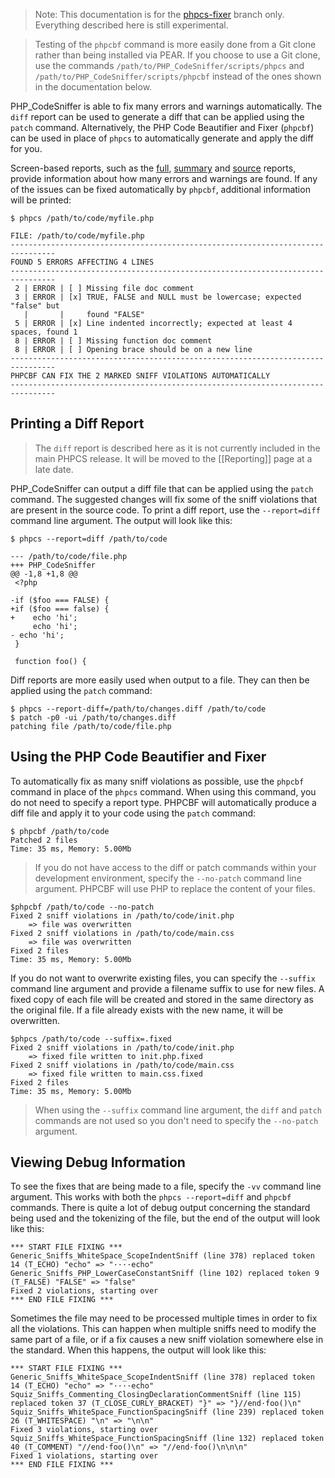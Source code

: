 > Note: This documentation is for the [phpcs-fixer](https://github.com/squizlabs/PHP_CodeSniffer/tree/phpcs-fixer) branch only. Everything described here is still experimental.

> Testing of the `phpcbf` command is more easily done from a Git clone rather than being installed via PEAR. If you choose to use a Git clone, use the commands `/path/to/PHP_CodeSniffer/scripts/phpcs` and `/path/to/PHP_CodeSniffer/scripts/phpcbf` instead of the ones shown in the documentation below.

PHP_CodeSniffer is able to fix many errors and warnings automatically. The `diff` report can be used to generate a diff that can be applied using the `patch` command. Alternatively, the PHP Code Beautifier and Fixer (`phpcbf`) can be used in place of `phpcs` to automatically generate and apply the diff for you.

Screen-based reports, such as the [full](https://github.com/squizlabs/PHP_CodeSniffer/wiki/Reporting#printing-full-and-summary-reports), [summary](https://github.com/squizlabs/PHP_CodeSniffer/wiki/Reporting#printing-full-and-summary-reports) and [source](https://github.com/squizlabs/PHP_CodeSniffer/wiki/Reporting#printing-a-source-report) reports, provide information about how many errors and warnings are found. If any of the issues can be fixed automatically by `phpcbf`, additional information will be printed:

    $ phpcs /path/to/code/myfile.php

    FILE: /path/to/code/myfile.php
    --------------------------------------------------------------------------------
    FOUND 5 ERRORS AFFECTING 4 LINES
    --------------------------------------------------------------------------------
     2 | ERROR | [ ] Missing file doc comment
     3 | ERROR | [x] TRUE, FALSE and NULL must be lowercase; expected "false" but
       |       |     found "FALSE"
     5 | ERROR | [x] Line indented incorrectly; expected at least 4 spaces, found 1
     8 | ERROR | [ ] Missing function doc comment
     8 | ERROR | [ ] Opening brace should be on a new line
    --------------------------------------------------------------------------------
    PHPCBF CAN FIX THE 2 MARKED SNIFF VIOLATIONS AUTOMATICALLY
    --------------------------------------------------------------------------------

## Printing a Diff Report
> The `diff` report is described here as it is not currently included in the main PHPCS release. It will be moved to the [[Reporting]] page at a late date.

PHP_CodeSniffer can output a diff file that can be applied using the `patch` command. The suggested changes will fix some of the sniff violations that are present in the source code. To print a diff report, use the `--report=diff` command line argument. The output will look like this:

    $ phpcs --report=diff /path/to/code
    
    --- /path/to/code/file.php
    +++ PHP_CodeSniffer
    @@ -1,8 +1,8 @@
     <?php
     
    -if ($foo === FALSE) {
    +if ($foo === false) {
    +    echo 'hi';
         echo 'hi';
    - echo 'hi';
     }
     
     function foo() {

Diff reports are more easily used when output to a file. They can then be applied using the `patch` command:

    $ phpcs --report-diff=/path/to/changes.diff /path/to/code
    $ patch -p0 -ui /path/to/changes.diff
    patching file /path/to/code/file.php

## Using the PHP Code Beautifier and Fixer

To automatically fix as many sniff violations as possible, use the `phpcbf` command in place of the `phpcs` command. When using this command, you do not need to specify a report type. PHPCBF will automatically produce a diff file and apply it to your code using the `patch` command:

    $ phpcbf /path/to/code
    Patched 2 files
    Time: 35 ms, Memory: 5.00Mb

> If you do not have access to the diff or patch commands within your development environment, specify the `--no-patch` command line argument. PHPCBF will use PHP to replace the content of your files.
>
    $phpcbf /path/to/code --no-patch
    Fixed 2 sniff violations in /path/to/code/init.php
        => file was overwritten
    Fixed 2 sniff violations in /path/to/code/main.css
        => file was overwritten
    Fixed 2 files
    Time: 35 ms, Memory: 5.00Mb


If you do not want to overwrite existing files, you can specify the `--suffix` command line argument and provide a filename suffix to use for new files. A fixed copy of each file will be created and stored in the same directory as the original file. If a file already exists with the new name, it will be overwritten.

    $phpcs /path/to/code --suffix=.fixed
    Fixed 2 sniff violations in /path/to/code/init.php
        => fixed file written to init.php.fixed
    Fixed 2 sniff violations in /path/to/code/main.css
        => fixed file written to main.css.fixed
    Fixed 2 files
    Time: 35 ms, Memory: 5.00Mb

> When using the `--suffix` command line argument, the `diff` and `patch` commands are not used so you don't need to specify the `--no-patch` argument.

## Viewing Debug Information

To see the fixes that are being made to a file, specify the `-vv` command line argument. This works with both the `phpcs --report=diff` and `phpcbf` commands. There is quite a lot of debug output concerning the standard being used and the tokenizing of the file, but the end of the output will look like this:

    *** START FILE FIXING ***
    Generic_Sniffs_WhiteSpace_ScopeIndentSniff (line 378) replaced token 14 (T_ECHO) "echo" => "····echo"
    Generic_Sniffs_PHP_LowerCaseConstantSniff (line 102) replaced token 9 (T_FALSE) "FALSE" => "false"
    Fixed 2 violations, starting over
    *** END FILE FIXING ***

Sometimes the file may need to be processed multiple times in order to fix all the violations. This can happen when multiple sniffs need to modify the same part of a file, or if a fix causes a new sniff violation somewhere else in the standard. When this happens, the output will look like this:

    *** START FILE FIXING ***
    Generic_Sniffs_WhiteSpace_ScopeIndentSniff (line 378) replaced token 14 (T_ECHO) "echo" => "····echo"
    Squiz_Sniffs_Commenting_ClosingDeclarationCommentSniff (line 115) replaced token 37 (T_CLOSE_CURLY_BRACKET) "}" => "}//end·foo()\n"
    Squiz_Sniffs_WhiteSpace_FunctionSpacingSniff (line 239) replaced token 26 (T_WHITESPACE) "\n" => "\n\n"
    Fixed 3 violations, starting over
    Squiz_Sniffs_WhiteSpace_FunctionSpacingSniff (line 132) replaced token 40 (T_COMMENT) "//end·foo()\n" => "//end·foo()\n\n\n"
    Fixed 1 violations, starting over
    *** END FILE FIXING ***